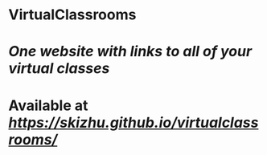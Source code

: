 #  VirtualClassrooms 
# ***One website with links to all of your virtual classes***
# Available at *https://skizhu.github.io/virtualclassrooms/*
